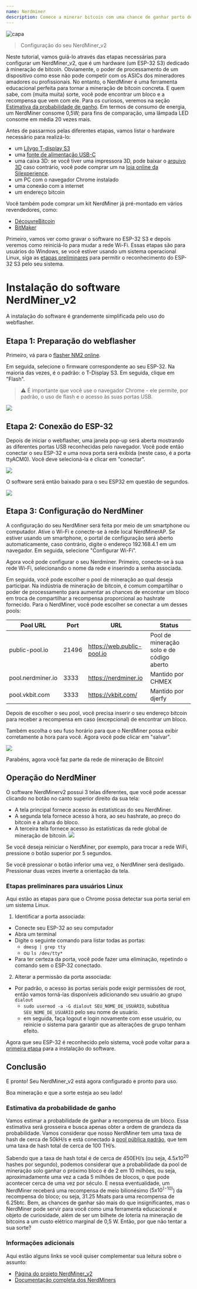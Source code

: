 ```yaml
---
name: Nerdminer
description: Comece a minerar bitcoin com uma chance de ganhar perto de 0
---
```


![capa](assets/cover.jpeg)

> Configuração do seu NerdMiner_v2

Neste tutorial, vamos guiá-lo através das etapas necessárias para configurar um NerdMiner_v2, que é um hardware (um ESP-32 S3) dedicado à mineração de bitcoin.
Obviamente, o poder de processamento de um dispositivo como esse não pode competir com os ASICs dos mineradores amadores ou profissionais. No entanto, o NerdMiner é uma ferramenta educacional perfeita para tornar a mineração de bitcoin concreta. E quem sabe, com (muita muita) sorte, você pode encontrar um bloco e a recompensa que vem com ele. Para os curiosos, veremos na seção [Estimativa da probabilidade de ganho](#estimativa-da-probabilidade-de-ganho). Em termos de consumo de energia, um NerdMiner consome 0,5W; para fins de comparação, uma lâmpada LED consome em média 20 vezes mais.

Antes de passarmos pelas diferentes etapas, vamos listar o hardware necessário para realizá-lo:

- um [Lilygo T-display S3](https://lilygo.cc/products/t-display-s3)
- uma [fonte de alimentação USB-C](https://amzn.eu/d/gIOot90)
- uma caixa 3D: se você tiver uma impressora 3D, pode baixar o [arquivo 3D](https://www.printables.com/model/501547-nerdminer-v2-click-case-w-buttons) caso contrário, você pode comprar um na [loja online da Silexperience](https://silexperience.company.site/NerdMiner_V2-p544379757).
- um PC com o navegador Chrome instalado
- uma conexão com a internet
- um endereço bitcoin

Você também pode comprar um kit NerdMiner já pré-montado em vários revendedores, como:

- [DécouvreBitcoin](https://shop.decouvrebitcoin.com/products/nerd-miner?_pos=1&_psq=nerd&_ss=e&_v=1.0)
- [BitMaker](https://bitronics.store/shop/)

Primeiro, vamos ver como gravar o software no ESP-32 S3 e depois veremos como reiniciá-lo para mudar a rede Wi-Fi. Essas etapas são para usuários do Windows, se você estiver usando um sistema operacional Linux, siga as [etapas preliminares](#etapas-preliminares-para-usuários-linux) para permitir o reconhecimento do ESP-32 S3 pelo seu sistema.

# Instalação do software NerdMiner_v2

A instalação do software é grandemente simplificada pelo uso do webflasher.

## Etapa 1: Preparação do webflasher

Primeiro, vá para o [flasher NM2 online](https://bitmaker-hub.github.io/diyflasher/).

Em seguida, selecione o firmware correspondente ao seu ESP-32. Na maioria das vezes, é o padrão: o T-Display S3. Em seguida, clique em "Flash".

> ⚠️ É importante que você use o navegador Chrome - ele permite, por padrão, o uso de flash e o acesso às suas portas USB.

![](assets/webflasher.jpeg)

## Etapa 2: Conexão do ESP-32

Depois de iniciar o webflasher, uma janela pop-up será aberta mostrando as diferentes portas USB reconhecidas pelo navegador.
Você pode então conectar o seu ESP-32 e uma nova porta será exibida (neste caso, é a porta ttyACM0). Você deve selecioná-la e clicar em "conectar".

![](assets/flasher-port-serial.jpeg)

O software será então baixado para o seu ESP32 em questão de segundos.

![](assets/NM2-sucessfully-installed.jpeg)

## Etapa 3: Configuração do NerdMiner

A configuração do seu NerdMiner será feita por meio de um smartphone ou computador.
Ative o Wi-Fi e conecte-se à rede local NerdMinerAP. Se estiver usando um smartphone, o portal de configuração será aberto automaticamente, caso contrário, digite o endereço 192.168.4.1 em um navegador.
Em seguida, selecione "Configurar Wi-Fi".

Agora você pode configurar o seu Nerdminer.
Primeiro, conecte-se à sua rede Wi-Fi, selecionando o nome da rede e inserindo a senha associada.

Em seguida, você pode escolher o pool de mineração ao qual deseja participar. Na indústria de mineração de bitcoin, é comum compartilhar o poder de processamento para aumentar as chances de encontrar um bloco em troca de compartilhar a recompensa proporcional ao hashrate fornecido.
Para o NerdMiner, você pode escolher se conectar a um desses pools:

| Pool URL          | Port  | URL                        | Status                                    |
| ----------------- | ----- | -------------------------- | ----------------------------------------- |
| public-pool.io    | 21496 | https://web.public-pool.io | Pool de mineração solo e de código aberto |
| pool.nerdminer.io | 3333  | https://nerdminer.io       | Mantido por CHMEX                         |
| pool.vkbit.com    | 3333  | https://vkbit.com/         | Mantido por djerfy                        |

Depois de escolher o seu pool, você precisa inserir o seu endereço bitcoin para receber a recompensa em caso (excepcional) de encontrar um bloco.

Também escolha o seu fuso horário para que o NerdMiner possa exibir corretamente a hora para você.
Agora você pode clicar em "salvar".

![](assets/wifi-configuration.jpeg)

Parabéns, agora você faz parte da rede de mineração de Bitcoin!

## Operação do NerdMiner

O software NerdMinerv2 possui 3 telas diferentes, que você pode acessar clicando no botão no canto superior direito da sua tela:

- A tela principal fornece acesso às estatísticas do seu NerdMiner.
- A segunda tela fornece acesso à hora, ao seu hashrate, ao preço do bitcoin e à altura do bloco.
- A terceira tela fornece acesso às estatísticas da rede global de mineração de bitcoin.
  ![](assets/NM2-screens.jpeg)

Se você deseja reiniciar o NerdMiner, por exemplo, para trocar a rede WiFi, pressione o botão superior por 5 segundos.

Se você pressionar o botão inferior uma vez, o NerdMiner será desligado. Pressionar duas vezes inverte a orientação da tela.

### Etapas preliminares para usuários Linux

Aqui estão as etapas para que o Chrome possa detectar sua porta serial em um sistema Linux.

1. Identificar a porta associada:

- Conecte seu ESP-32 ao seu computador
- Abra um terminal
- Digite o seguinte comando para listar todas as portas:
  - `dmesg | grep tty`
  - ou `ls /dev/tty*`
- Para ter certeza da porta, você pode fazer uma eliminação, repetindo o comando sem o ESP-32 conectado.

2. Alterar a permissão da porta associada:

- Por padrão, o acesso às portas seriais pode exigir permissões de root, então vamos torná-las disponíveis adicionando seu usuário ao grupo `dialout`
  - `sudo usermod -a -G dialout SEU_NOME_DE_USUÁRIO`, substitua `SEU_NOME_DE_USUÁRIO` pelo seu nome de usuário.
  - em seguida, faça logout e login novamente com esse usuário, ou reinicie o sistema para garantir que as alterações de grupo tenham efeito.

Agora que seu ESP-32 é reconhecido pelo sistema, você pode voltar para a [primeira etapa](#etape-1-preparation-du-webflasher) para a instalação do software.

## Conclusão

E pronto! Seu NerdMiner_v2 está agora configurado e pronto para uso.

Boa mineração e que a sorte esteja ao seu lado!

### Estimativa da probabilidade de ganho

Vamos estimar a probabilidade de ganhar a recompensa de um bloco. Essa estimativa será grosseira e busca apenas obter a ordem de grandeza da probabilidade.
Vamos considerar que nosso NerdMiner tem uma taxa de hash de cerca de 50kH/s e está conectado à [pool pública padrão](https://web.public-pool.io/#/), que tem uma taxa de hash total de cerca de 100 TH/s.

Sabendo que a taxa de hash total é de cerca de 450EH/s (ou seja, $4.5 x 10^20$ hashes por segundo), podemos considerar que a probabilidade da pool de mineração solo ganhar o próximo bloco é de 2 em 10 milhões, ou seja, aproximadamente uma vez a cada 5 milhões de blocos, o que pode acontecer cerca de uma vez por século. E nessa eventualidade, um NerdMiner receberá uma recompensa de meio bilionésimo ($5 x 10^(-10)$) da recompensa do bloco; ou seja, 31.25 Msats para uma recompensa de 6.25btc.
Bem, as chances de ganhar são mais do que insignificantes, mas o NerdMiner pode servir para você como uma ferramenta educacional e objeto de curiosidade, além de ser um bilhete de loteria na mineração de bitcoins a um custo elétrico marginal de 0,5 W. Então, por que não tentar a sua sorte?

### Informações adicionais

Aqui estão alguns links se você quiser complementar sua leitura sobre o assunto:

- [Página do projeto NerdMiner_v2](http://github.com/BitMaker-hub/NerdMiner_v2)
- [Documentação completa dos NerdMiners](https://docs.bitwater.ch/nerd-miner-v2/)
